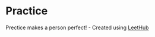 # Practice
Prectice makes a person perfect! - Created using [LeetHub](https://github.com/QasimWani/LeetHub)
